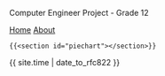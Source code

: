 Computer Engineer Project - Grade 12
<nav>

<a href="https://devadhiraj.github.io/Comp-eng-project/">Home</a>
<a href="https://github.com/devAdhiraj/Comp-eng-project">About</a>

</nav>

    {{<section id="piechart"></section>}}
{{ site.time | date_to_rfc822 }}

